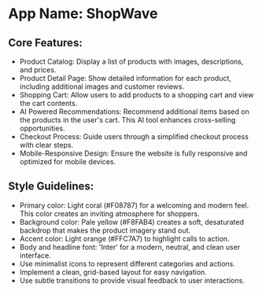 # **App Name**: ShopWave

## Core Features:

- Product Catalog: Display a list of products with images, descriptions, and prices.
- Product Detail Page: Show detailed information for each product, including additional images and customer reviews.
- Shopping Cart: Allow users to add products to a shopping cart and view the cart contents.
- AI Powered Recommendations: Recommend additional items based on the products in the user's cart. This AI tool enhances cross-selling opportunities.
- Checkout Process: Guide users through a simplified checkout process with clear steps.
- Mobile-Responsive Design: Ensure the website is fully responsive and optimized for mobile devices.

## Style Guidelines:

- Primary color: Light coral (#F08787) for a welcoming and modern feel. This color creates an inviting atmosphere for shoppers.
- Background color: Pale yellow (#F8FAB4) creates a soft, desaturated backdrop that makes the product imagery stand out.
- Accent color: Light orange (#FFC7A7) to highlight calls to action.
- Body and headline font: 'Inter' for a modern, neutral, and clean user interface.
- Use minimalist icons to represent different categories and actions.
- Implement a clean, grid-based layout for easy navigation.
- Use subtle transitions to provide visual feedback to user interactions.